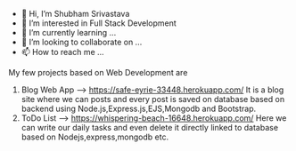 - 👋 Hi, I’m Shubham Srivastava
- 👀 I’m interested in Full Stack Development
- 🌱 I’m currently learning ...
- 💞️ I’m looking to collaborate on ...
- 📫 How to reach me ...

 My few projects based on Web Development are
 1. Blog Web App --> https://safe-eyrie-33448.herokuapp.com/
  It is a blog site where we can posts and every post is saved on database based on backend using Node.js,Express.js,EJS,Mongodb and Bootstrap.
 2. ToDo List  --> https://whispering-beach-16648.herokuapp.com/
  Here we can write our daily tasks and even delete it directly linked to database based on Nodejs,express,mongodb etc.
